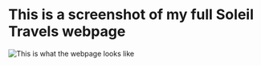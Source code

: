 # This is a screenshot of my full Soleil Travels webpage

![This is what the webpage looks like](Imgs/soleil-travels-webpage-screenshot.png)